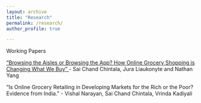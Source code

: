 ```yaml
---
layout: archive
title: "Research"
permalink: /research/
author_profile: true

---
```


Working Papers

<a href="https://papers.ssrn.com/sol3/papers.cfm?abstract_id=3992849" > “Browsing the Aisles or Browsing the App? How Online Grocery Shopping is Changing What
We Buy” </a> - Sai Chand Chintala, Jura Liaukonyte and Nathan Yang

 “Is Online Grocery Retailing in Developing Markets for the Rich or the Poor? Evidence from India.” - Vishal Narayan, Sai Chand Chintala, Vrinda Kadiyali




